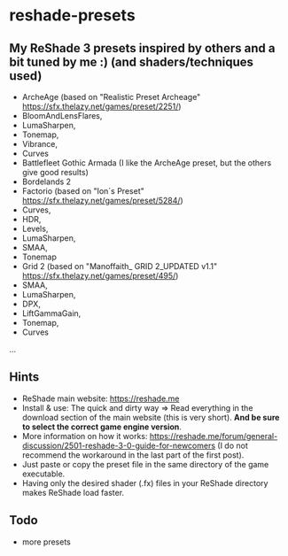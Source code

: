 # reshade-presets
## My ReShade 3 presets inspired by others and a bit tuned by me :) (and shaders/techniques used)
* ArcheAge (based on "Realistic Preset Archeage" https://sfx.thelazy.net/games/preset/2251/)
 * BloomAndLensFlares,
 * LumaSharpen,
 * Tonemap,
 * Vibrance,
 * Curves
* Battlefleet Gothic Armada (I like the ArcheAge preset, but the others give good results)
* Bordelands 2
* Factorio (based on "Ion´s Preset" https://sfx.thelazy.net/games/preset/5284/)
 * Curves,
 * HDR,
 * Levels,
 * LumaSharpen,
 * SMAA,
 * Tonemap
* Grid 2 (based on "Manoffaith_ GRID 2_UPDATED v1.1" https://sfx.thelazy.net/games/preset/495/)
 * SMAA,
 * LumaSharpen,
 * DPX,
 * LiftGammaGain,
 * Tonemap,
 * Curves

...

## Hints
* ReShade main website: https://reshade.me
* Install & use: The quick and dirty way => Read everything in the download section of the main website (this is very short). **And be sure to select the correct game engine version**.
* More information on how it works: https://reshade.me/forum/general-discussion/2501-reshade-3-0-guide-for-newcomers (I do not recommend the workaround in the last part of the first post).
* Just paste or copy the preset file in the same directory of the game executable.
* Having only the desired shader (.fx) files in your ReShade directory makes ReShade load faster.

## Todo
* more presets
